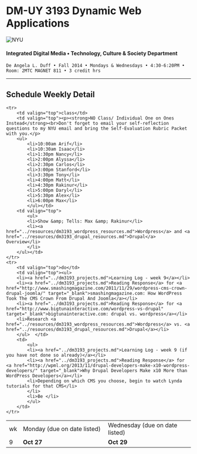# DM-UY 3193 Dynamic Web Applications

![NYU](http://ws2.polishedsolid.com/de/nyu_soe_logo.png)
#### Integrated Digital Media • Technology, Culture & Society Department

    De Angela L. Duff • Fall 2014 • Mondays & Wednesdays • 4:30-6:20PM • Room: 2MTC MAGNET 811 • 3 credit hrs

---

## Schedule Weekly Detail

<table>
<tr>
<td>wk</td>
<td>Monday (due on date listed)</td>
<td>Wednesday (due on date listed)</td>
</tr>
<!-- dates -->
    <tr>
        <td valign="top" width="4%">9</td>
        <td valign="top" width="48%"><strong>Oct 27</strong></td>
        <td valign="top" width="48%"><strong>Oct 29</strong></td>
    </tr>

    <tr>
        <td valign="top">class</td>
        <td valign="top"><p><strong>NO Class/ Individual One on Ones Instead</strong><br>Don't forget to email your self-reflection questions to my NYU email and bring the Self-Evaluation Rubric Packet with you.</p>
        <ul> 
            <li>10:00am Arif</li>
            <li>10:30am Isaac</li> 
            <li>1:30pm Nancy</li>
            <li>2:00pm Alyssa</li>
            <li>2:30pm Carlos</li>
            <li>3:00pm Stanford</li>
            <li>3:30pm Tony</li>
            <li>4:00pm Matt</li>
            <li>4:30pm Rakinur</li>
            <li>5:00pm Daryl</li>
            <li>5:30pm Alex</li>
            <li>6:00pm Max</li>
            </ul></td>
        <td valign="top">
            <ul>
            <li>Show &amp; Tells: Max &amp; Rakinur</li>
            <li><a href="../resources/dm3193_wordpress_resources.md">Wordpress</a> and <a href="../resources/dm3193_drupal_resources.md">Drupal</a> Overview</li>
            </li>
        </ul></td>
    </tr>
    <tr>
        <td valign="top">do</td>
        <td valign="top"><ul>
        <li><a href="../dm3193_projects.md">Learning Log - week 9</a></li>
        <li><a href="../dm3193_projects.md">Reading Response</a> for <a href="http://www.smashingmagazine.com/2011/11/29/wordpress-cms-crown-drupal-joomla/" target="_blank">smashingmagazine.com: How WordPress Took The CMS Crown From Drupal And Joomla</a></li>
        <li><a href="../dm3193_projects.md">Reading Response</a> for <a href="http://www.bigtunainteractive.com/wordpress-vs-drupal" target="_blank">bigtunainteractive.com: drupal vs. wordpress</a></li>
        <li>Research <a href="../resources/dm3193_wordpress_resources.md">Wordpress</a> vs. <a href="../resources/dm3193_drupal_resources.md">Drupal</a></li>
        </ul>  </td>
        <td>
            <ul>
            <li><a href="../dm3193_projects.md">Learning Log - week 9 (if you have not done so already)</a></li>
            <li><a href="../dm3193_projects.md">Reading Response</a> for <a href="http://wpml.org/2013/11/drupal-developers-make-x10-wordpress-developers/" target="_blank">Why Drupal Developers Make x10 More than WordPress Developers</a></li>
            <li>Depending on which CMS you choose, begin to watch Lynda tutorials for that CMS</li>
            </li>
            <li>Be </li>
            </ul>
        </td>
    </tr>

</table>